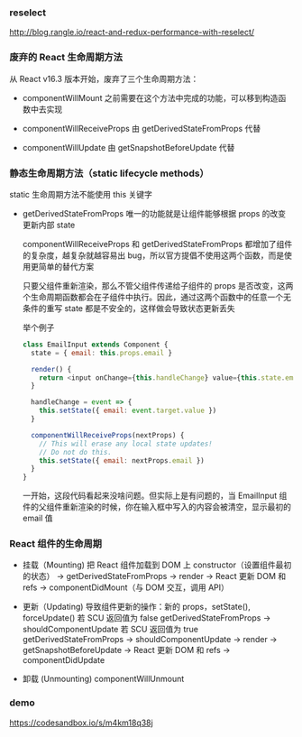### reselect

<http://blog.rangle.io/react-and-redux-performance-with-reselect/>

### 废弃的 React 生命周期方法

从 React v16.3 版本开始，废弃了三个生命周期方法：

- componentWillMount
  之前需要在这个方法中完成的功能，可以移到构造函数中去实现

- componentWillReceiveProps
  由 getDerivedStateFromProps 代替

- componentWillUpdate
  由 getSnapshotBeforeUpdate 代替

### 静态生命周期方法（static lifecycle methods）

static 生命周期方法不能使用 this 关键字

- getDerivedStateFromProps
  唯一的功能就是让组件能够根据 props 的改变更新内部 state

  componentWillReceiveProps 和 getDerivedStateFromProps 都增加了组件的复杂度，越复杂就越容易出 bug，所以官方提倡不使用这两个函数，而是使用更简单的替代方案

  只要父组件重新渲染，那么不管父组件传递给子组件的 props 是否改变，这两个生命周期函数都会在子组件中执行。因此，通过这两个函数中的任意一个无条件的重写 state 都是不安全的，这样做会导致状态更新丢失

  举个例子

  ```js
  class EmailInput extends Component {
    state = { email: this.props.email }

    render() {
      return <input onChange={this.handleChange} value={this.state.email} />
    }

    handleChange = event => {
      this.setState({ email: event.target.value })
    }

    componentWillReceiveProps(nextProps) {
      // This will erase any local state updates!
      // Do not do this.
      this.setState({ email: nextProps.email })
    }
  }
  ```

  一开始，这段代码看起来没啥问题。但实际上是有问题的，当 EmailInput 组件的父组件重新渲染的时候，你在输入框中写入的内容会被清空，显示最初的 email 值

### React 组件的生命周期

- 挂载（Mounting)
  把 React 组件加载到 DOM 上
  constructor（设置组件最初的状态） -> getDerivedStateFromProps -> render -> React 更新 DOM 和 refs -> componentDidMount（与 DOM 交互，调用 API）

- 更新（Updating)
  导致组件更新的操作：新的 props，setState(), forceUpdate()
  若 SCU 返回值为 false
  getDerivedStateFromProps -> shouldComponentUpdate
  若 SCU 返回值为 true
  getDerivedStateFromProps -> shouldComponentUpdate -> render -> getSnapshotBeforeUpdate -> React 更新 DOM 和 refs -> componentDidUpdate

- 卸载 (Unmounting)
  componentWillUnmount

### demo

https://codesandbox.io/s/m4km18q38j

